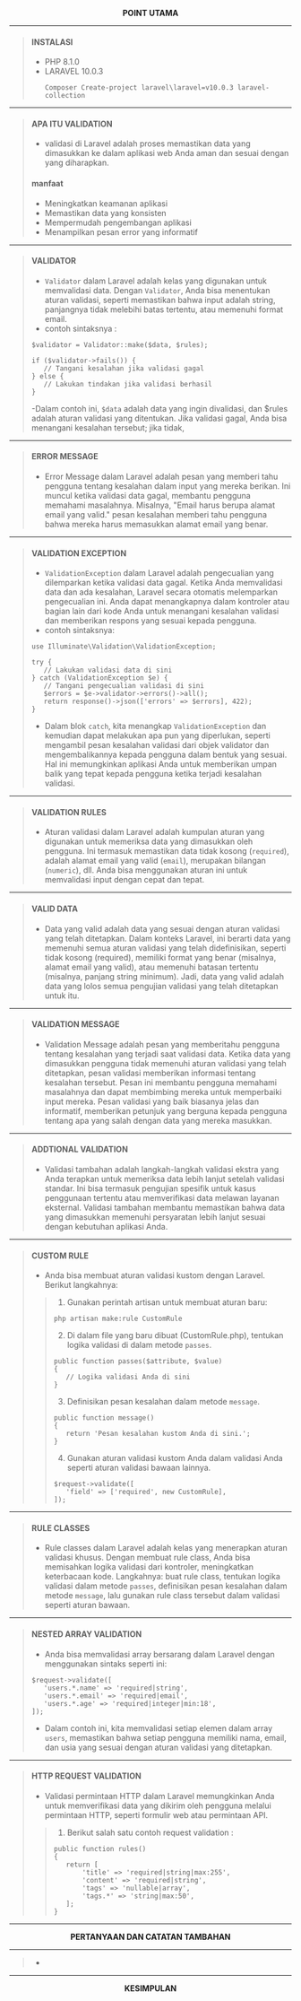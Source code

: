 <p align="center" >
  <b>POINT UTAMA</b>
</p>

---

> #### INSTALASI
> - PHP 8.1.0
> - LARAVEL 10.0.3
>   ```
>   Composer Create-project laravel\laravel=v10.0.3 laravel-collection
>   ```
---
> #### APA ITU VALIDATION
> - validasi di Laravel adalah proses memastikan data yang dimasukkan ke dalam aplikasi web Anda aman dan sesuai dengan yang diharapkan.
> #### manfaat
> - Meningkatkan keamanan aplikasi
> - Memastikan data yang konsisten
> - Mempermudah pengembangan aplikasi
> - Menampilkan pesan error yang informatif
---
> #### VALIDATOR
> - `Validator` dalam Laravel adalah kelas yang digunakan untuk memvalidasi data. Dengan `Validator`, Anda bisa menentukan aturan validasi, seperti memastikan bahwa input adalah string, panjangnya tidak melebihi batas tertentu, atau memenuhi format email.
> - contoh sintaksnya :
> ```
> $validator = Validator::make($data, $rules);
>
> if ($validator->fails()) {
>    // Tangani kesalahan jika validasi gagal
> } else {
>    // Lakukan tindakan jika validasi berhasil
> }
> ```
> -Dalam contoh ini, `$data` adalah data yang ingin divalidasi, dan $rules adalah aturan validasi yang ditentukan. Jika validasi gagal, Anda bisa menangani kesalahan tersebut; jika tidak, 
---
> #### ERROR MESSAGE
> - Error Message dalam Laravel adalah pesan yang memberi tahu pengguna tentang kesalahan dalam input yang mereka berikan. Ini muncul ketika validasi data gagal, membantu pengguna memahami masalahnya. Misalnya, "Email harus berupa alamat email yang valid." pesan kesalahan memberi tahu pengguna bahwa mereka harus memasukkan alamat email yang benar.
---
> #### VALIDATION EXCEPTION
> - `ValidationException` dalam Laravel adalah pengecualian yang dilemparkan ketika validasi data gagal. Ketika Anda memvalidasi data dan ada kesalahan, Laravel secara otomatis melemparkan pengecualian ini. Anda dapat menangkapnya dalam kontroler atau bagian lain dari kode Anda untuk menangani kesalahan validasi dan memberikan respons yang sesuai kepada pengguna.
> - contoh sintaksnya:
>```
>use Illuminate\Validation\ValidationException;
>
>try {
>    // Lakukan validasi data di sini
>} catch (ValidationException $e) {
>    // Tangani pengecualian validasi di sini
>    $errors = $e->validator->errors()->all();
>    return response()->json(['errors' => $errors], 422);
>}
>```
> - Dalam blok `catch`, kita menangkap `ValidationException` dan kemudian dapat melakukan apa pun yang diperlukan, seperti mengambil pesan kesalahan validasi dari objek validator dan mengembalikannya kepada
pengguna dalam bentuk yang sesuai. Hal ini memungkinkan aplikasi Anda untuk memberikan umpan balik yang tepat kepada pengguna ketika terjadi kesalahan validasi.
---
> #### VALIDATION RULES
> - Aturan validasi dalam Laravel adalah kumpulan aturan yang digunakan untuk memeriksa data yang dimasukkan oleh pengguna. Ini termasuk memastikan data tidak kosong (`required`), adalah alamat email yang valid (`email`), merupakan bilangan (`numeric`), dll. Anda bisa menggunakan aturan ini untuk memvalidasi input dengan cepat dan tepat.
---
> #### VALID DATA
> - Data yang valid adalah data yang sesuai dengan aturan validasi yang telah ditetapkan. Dalam konteks Laravel, ini berarti data yang memenuhi semua aturan validasi yang telah didefinisikan, seperti tidak kosong (required), memiliki format yang benar (misalnya, alamat email yang valid), atau memenuhi batasan tertentu (misalnya, panjang string minimum). Jadi, data yang valid adalah data yang lolos semua pengujian validasi yang telah ditetapkan untuk itu.
---
> #### VALIDATION MESSAGE
> - Validation Message adalah pesan yang memberitahu pengguna tentang kesalahan yang terjadi saat validasi data. Ketika data yang dimasukkan pengguna tidak memenuhi aturan validasi yang telah ditetapkan, pesan validasi memberikan informasi tentang kesalahan tersebut. Pesan ini membantu pengguna memahami masalahnya dan dapat membimbing mereka untuk memperbaiki input mereka. Pesan validasi yang baik biasanya jelas dan informatif, memberikan petunjuk yang berguna kepada pengguna tentang apa yang salah dengan data yang mereka masukkan.
---
> #### ADDTIONAL VALIDATION
> - Validasi tambahan adalah langkah-langkah validasi ekstra yang Anda terapkan untuk memeriksa data lebih lanjut setelah validasi standar. Ini bisa termasuk pengujian spesifik untuk kasus penggunaan tertentu atau memverifikasi data melawan layanan eksternal. Validasi tambahan membantu memastikan bahwa data yang dimasukkan memenuhi persyaratan lebih lanjut sesuai dengan kebutuhan aplikasi Anda.
---
> #### CUSTOM RULE
> - Anda bisa membuat aturan validasi kustom dengan Laravel. Berikut langkahnya:
>> 1. Gunakan perintah artisan untuk membuat aturan baru:
>>```
>>php artisan make:rule CustomRule
>>```
>> 2. Di dalam file yang baru dibuat (CustomRule.php), tentukan logika validasi di dalam metode `passes`.
>>```
>>public function passes($attribute, $value)
>>{
>>    // Logika validasi Anda di sini
>>}
>>```
>> 3. Definisikan pesan kesalahan dalam metode `message`.
>> ```
>> public function message()
>>{
>>    return 'Pesan kesalahan kustom Anda di sini.';
>>}
>> ```
>>  4. Gunakan aturan validasi kustom Anda dalam validasi Anda seperti aturan validasi bawaan lainnya.
>> ```
>> $request->validate([
>>    'field' => ['required', new CustomRule],
>>]);
>>```
---
> #### RULE CLASSES
> - Rule classes dalam Laravel adalah kelas yang menerapkan aturan validasi khusus. Dengan membuat rule class, Anda bisa memisahkan logika validasi dari kontroler, meningkatkan keterbacaan kode. Langkahnya: buat rule class, tentukan logika validasi dalam metode `passes`, definisikan pesan kesalahan dalam metode `message`, lalu gunakan rule class tersebut dalam validasi seperti aturan bawaan.
---
> #### NESTED ARRAY VALIDATION
> - Anda bisa memvalidasi array bersarang dalam Laravel dengan menggunakan sintaks seperti ini:
> ```
> $request->validate([
>    'users.*.name' => 'required|string',
>    'users.*.email' => 'required|email',
>    'users.*.age' => 'required|integer|min:18',
>]);
>```
> - Dalam contoh ini, kita memvalidasi setiap elemen dalam array `users`, memastikan bahwa setiap pengguna memiliki nama, email, dan usia yang sesuai dengan aturan validasi yang ditetapkan.
---
> #### HTTP REQUEST VALIDATION
> - Validasi permintaan HTTP dalam Laravel memungkinkan Anda untuk memverifikasi data yang dikirim oleh pengguna melalui permintaan HTTP, seperti formulir web atau permintaan API.
>> 1. Berikut salah satu contoh request validation :
>> ```
>> public function rules()
>>{
>>    return [
>>        'title' => 'required|string|max:255',
>>        'content' => 'required|string',
>>        'tags' => 'nullable|array',
>>        'tags.*' => 'string|max:50',
>>    ];
>> }
>> ```
---
<p align="center" >
  <b>PERTANYAAN DAN CATATAN TAMBAHAN</b>
</p>

---

> - 

---

<p align="center" >
  <b>KESIMPULAN</b>
</p>


















